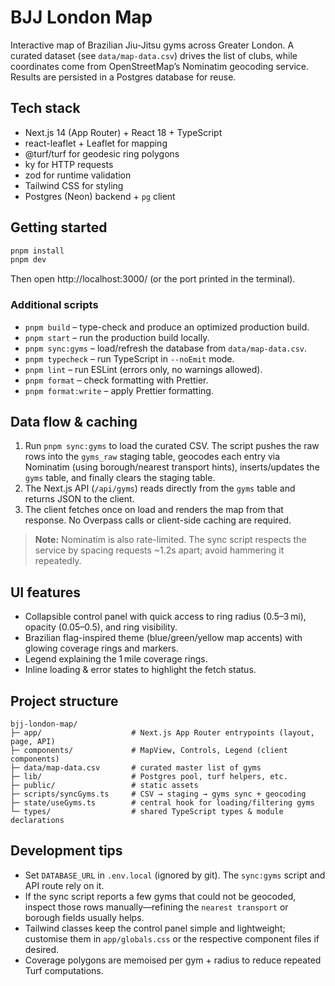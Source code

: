 # BJJ London Map

Interactive map of Brazilian Jiu-Jitsu gyms across Greater London. A curated dataset (see `data/map-data.csv`) drives the list of clubs, while coordinates come from OpenStreetMap’s Nominatim geocoding service. Results are persisted in a Postgres database for reuse.

## Tech stack

- Next.js 14 (App Router) + React 18 + TypeScript
- react-leaflet + Leaflet for mapping
- @turf/turf for geodesic ring polygons
- ky for HTTP requests
- zod for runtime validation
- Tailwind CSS for styling
- Postgres (Neon) backend + `pg` client

## Getting started

```bash
pnpm install
pnpm dev
```

Then open http://localhost:3000/ (or the port printed in the terminal).

### Additional scripts

- `pnpm build` – type-check and produce an optimized production build.
- `pnpm start` – run the production build locally.
- `pnpm sync:gyms` – load/refresh the database from `data/map-data.csv`.
- `pnpm typecheck` – run TypeScript in `--noEmit` mode.
- `pnpm lint` – run ESLint (errors only, no warnings allowed).
- `pnpm format` – check formatting with Prettier.
- `pnpm format:write` – apply Prettier formatting.

## Data flow & caching

1. Run `pnpm sync:gyms` to load the curated CSV. The script pushes the raw rows into the `gyms_raw` staging table, geocodes each entry via Nominatim (using borough/nearest transport hints), inserts/updates the `gyms` table, and finally clears the staging table.
2. The Next.js API (`/api/gyms`) reads directly from the `gyms` table and returns JSON to the client.
3. The client fetches once on load and renders the map from that response. No Overpass calls or client-side caching are required.

> **Note:** Nominatim is also rate-limited. The sync script respects the service by spacing requests ~1.2s apart; avoid hammering it repeatedly.

## UI features

- Collapsible control panel with quick access to ring radius (0.5–3 mi), opacity (0.05–0.5), and ring visibility.
- Brazilian flag-inspired theme (blue/green/yellow map accents) with glowing coverage rings and markers.
- Legend explaining the 1 mile coverage rings.
- Inline loading & error states to highlight the fetch status.

## Project structure

```
bjj-london-map/
├─ app/                    # Next.js App Router entrypoints (layout, page, API)
├─ components/             # MapView, Controls, Legend (client components)
├─ data/map-data.csv       # curated master list of gyms
├─ lib/                    # Postgres pool, turf helpers, etc.
├─ public/                 # static assets
├─ scripts/syncGyms.ts     # CSV → staging → gyms sync + geocoding
├─ state/useGyms.ts        # central hook for loading/filtering gyms
└─ types/                  # shared TypeScript types & module declarations
```

## Development tips

- Set `DATABASE_URL` in `.env.local` (ignored by git). The `sync:gyms` script and API route rely on it.
- If the sync script reports a few gyms that could not be geocoded, inspect those rows manually—refining the `nearest transport` or borough fields usually helps.
- Tailwind classes keep the control panel simple and lightweight; customise them in `app/globals.css` or the respective component files if desired.
- Coverage polygons are memoised per gym + radius to reduce repeated Turf computations.
